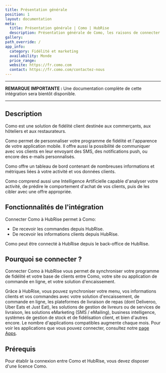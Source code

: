 ```yaml
---
title: Présentation générale
position: 1
layout: documentation
meta:
  title: Présentation générale | Como | HubRise
  description: Présentation générale de Como, les raisons de connecter votre solution de fidélité client à HubRise et fonctionnalités de l'intégration avec HubRise.
gallery:
path_override: /
app_info:
  category: Fidélité et marketing
  availability: Monde
  price_range:
  website: https://fr.como.com
  contact: https://fr.como.com/contactez-nous
---
```


---

**REMARQUE IMPORTANTE :** Une documentation complète de cette intégration sera bientôt disponible.

---

## Description

Como est une solution de fidélité client destinée aux commerçants, aux hôteliers et aux restaurateurs.

Como permet de personnaliser votre programme de fidélité et l'apparence de votre application mobile. Il offre aussi la possibilité de communiquer avec vos clients en leur envoyant des SMS, des notifications push, ou encore des e-mails personnalisés.

Como offre un tableau de bord contenant de nombreuses informations et métriques liées à votre activité et vos données clients.

Como comprend aussi une Intelligence Artificielle capable d'analyser votre activité, de prédire le comportement d'achat de vos clients, puis de les cibler avec une offre appropriée.

## Fonctionnalités de l'intégration

Connecter Como à HubRise permet à Como:

- De recevoir les commandes depuis HubRise.
- De recevoir les informations clients depuis HubRise.

Como peut être connecté à HubRise depuis le back-office de HubRise.

## Pourquoi se connecter ?

Connecter Como à HubRise vous permet de synchroniser votre programme de fidélité et votre base de clients entre Como, votre site ou application de commande en ligne, et votre solution d'encaissement.

Grâce à HubRise, vous pouvez synchroniser votre menu, vos informations clients et vos commandes avec votre solution d'encaissement, de commande en ligne, les plateformes de livraison de repas (dont Deliveroo, Uber Eats et Just Eat), les solutions de gestion de livreurs ou de services de livraison, les solutions eMarketing (SMS / eMailing), business intelligence, systèmes de gestion de stock et de fidélisation client, et bien d'autres encore. Le nombre d'applications compatibles augmente chaque mois. Pour voir les applications que vous pouvez connecter, consultez notre [page Apps](/apps).

## Prérequis

Pour établir la connexion entre Como et HubRise, vous devez disposer d'une licence Como.
